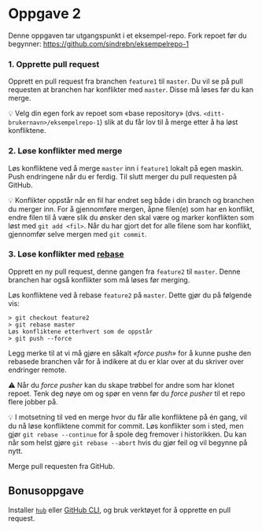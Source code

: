 # Oppgave 2

Denne oppgaven tar utgangspunkt i et eksempel-repo. Fork repoet før du begynner: https://github.com/sindrebn/eksempelrepo-1

### 1. Opprette pull request

Opprett en pull request fra branchen `feature1` til `master`. Du vil se på pull requesten at branchen har konflikter med `master`. Disse må løses før du kan merge.

💡 Velg din egen fork av repoet som «base repository» (dvs. `<ditt-brukernavn>/eksempelrepo-1`) slik at du får lov til å merge etter å ha løst konfliktene.

### 2. Løse konflikter med merge
Løs konfliktene ved å merge `master` inn i `feature1` lokalt på egen maskin. Push endringene når du er ferdig. Til slutt merger du pull requesten på GitHub.

💡 Konflikter oppstår når en fil har endret seg både i din branch og branchen du merger inn. For å gjennomføre mergen, åpne filen(e) som har en konflikt, endre filen til å være slik du ønsker den skal være og marker konflikten som løst med `git add <fil>`. Når du har gjort det for alle filene som har konflikt, gjennomfør selve mergen med `git commit`.

### 3. Løse konflikter med [rebase](https://git-scm.com/book/en/v2/Git-Branching-Rebasing)
Opprett en ny pull request, denne gangen fra `feature2` til `master`. Denne branchen har også konflikter som må løses før merging.

Løs konfliktene ved å rebase `feature2` på `master`. Dette gjør du på følgende vis:

```
> git checkout feature2
> git rebase master
Løs konfliktene etterhvert som de oppstår
> git push --force
```

Legg merke til at vi må gjøre en såkalt _«force push»_ for å kunne pushe den rebasede branchen vår for å indikere at du er klar over at du skriver over endringer remote.

⚠️ Når du _force pusher_ kan du skape trøbbel for andre som har klonet repoet. Tenk deg nøye om og spør en venn før du _force pusher_ til et repo flere jobber på.

💡 I motsetning til ved en merge hvor du får alle konfliktene på én gang, vil du nå løse konfliktene commit for commit. Løs konflikter som i sted, men gjør `git rebase --continue` for å spole deg fremover i historikken. Du kan når som helst gjøre `git rebase --abort` hvis du gjør feil og vil begynne på nytt.

Merge pull requesten fra GitHub.

## Bonusoppgave

Installer [`hub`](https://github.com/github/hub) eller [GitHub CLI](https://cli.github.com/), og bruk verktøyet for å opprette en pull request.

